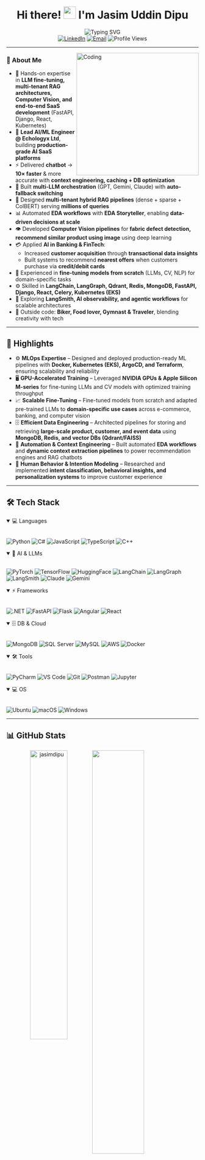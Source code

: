 <h1 align="center">Hi there! <img src="https://media.giphy.com/media/hvRJCLFzcasrR4ia7z/giphy.gif" width="32"> I'm Jasim Uddin Dipu</h1>

<div align="center">
  <img src="https://readme-typing-svg.demolab.com?font=Fira+Code&weight=600&size=28&duration=4000&pause=1000&color=F97316&center=true&vCenter=true&random=false&width=600&lines=AI+ML+Engineer;Data+Scientist;Generative+AI+Developer;ML+Model+Optimizer;I+research,+optimize+%26+deliver" alt="Typing SVG" />
</div>

<div align="center">
  <a href="https://www.linkedin.com/in/jasim-uddin-dipu-011663102/"><img src="https://img.shields.io/badge/LinkedIn-0077B5?style=for-the-badge&logo=linkedin&logoColor=white" alt="LinkedIn"/></a>
  <a href="mailto:jasim.dipu.aws@gmail.com"><img src="https://img.shields.io/badge/Email-D14836?style=for-the-badge&logo=gmail&logoColor=white" alt="Email"/></a>
  <img src="https://komarev.com/ghpvc/?username=ajakif&style=for-the-badge&color=F97316" alt="Profile Views"/>
</div>


---

<img align="right" alt="Coding" width="320" src="https://media.tenor.com/2uyENRmiUt0AAAAd/coding.gif">

### 🚀 About Me  
- 🤖 Hands-on expertise in **LLM fine-tuning, multi-tenant RAG architectures, Computer Vision, and end-to-end SaaS development** (FastAPI, Django, React, Kubernetes)
- 🏢 **Lead AI/ML Engineer @ Echologyx Ltd**, building **production-grade AI SaaS platforms**  
- ⚡ Delivered **chatbot** → **10× faster** & more accurate with **context engineering, caching + DB optimization**
- 🔄 Built **multi-LLM orchestration** (GPT, Gemini, Claude) with **auto-fallback switching**  
- 🧠 Designed **multi-tenant hybrid RAG pipelines** (dense + sparse + ColBERT) serving **millions of queries**  
- 📊 Automated **EDA workflows** with **EDA Storyteller**, enabling **data-driven decisions at scale**  
- 👁️ Developed **Computer Vision pipelines** for **fabric defect detection, recommend similar product using image** using deep learning  
- 💳 Applied **AI in Banking & FinTech**:  
  - Increased **customer acquisition** through **transactional data insights**  
  - Built systems to recommend **nearest offers** when customers purchase via **credit/debit cards**  
- 🎯 Experienced in **fine-tuning models from scratch** (LLMs, CV, NLP) for domain-specific tasks  
- ⚙️ Skilled in **LangChain, LangGraph, Qdrant, Redis, MongoDB, FastAPI, Django, React, Celery, Kubernetes (EKS)**  
- 🌱 Exploring **LangSmith, AI observability, and agentic workflows** for scalable architectures  
- 📸 Outside code: **Biker, Food lover, Gymnast & Traveler**, blending creativity with tech  

---

## 🌟 Highlights  

- ⚙️ **MLOps Expertise** – Designed and deployed production-ready ML pipelines with **Docker, Kubernetes (EKS), ArgoCD, and Terraform**, ensuring scalability and reliability  
- 🖥️ **GPU-Accelerated Training** – Leveraged **NVIDIA GPUs & Apple Silicon M-series** for fine-tuning LLMs and CV models with optimized training throughput  
- 📈 **Scalable Fine-Tuning** – Fine-tuned models from scratch and adapted pre-trained LLMs to **domain-specific use cases** across e-commerce, banking, and computer vision  
- 🗄️ **Efficient Data Engineering** – Architected pipelines for storing and retrieving **large-scale product, customer, and event data** using **MongoDB, Redis, and vector DBs (Qdrant/FAISS)**  
- 🤖 **Automation & Context Engineering** – Built automated **EDA workflows** and **dynamic context extraction pipelines** to power recommendation engines and RAG chatbots  
- 🧠 **Human Behavior & Intention Modeling** – Researched and implemented **intent classification, behavioral insights, and personalization systems** to improve customer experience  

---

## 🛠️ Tech Stack  

<details open>
<summary>💻 Languages</summary>
<br>

![Python](https://img.shields.io/badge/Python-3776AB?style=for-the-badge&logo=python&logoColor=white)
![C#](https://img.shields.io/badge/C%23-239120?style=for-the-badge&logo=csharp&logoColor=white)
![JavaScript](https://img.shields.io/badge/JavaScript-F7DF1E?style=for-the-badge&logo=javascript&logoColor=black)
![TypeScript](https://img.shields.io/badge/TypeScript-007ACC?style=for-the-badge&logo=typescript&logoColor=white)
![C++](https://img.shields.io/badge/C++-00599C?style=for-the-badge&logo=cplusplus&logoColor=white)
</details>

<details open>
<summary>🤖 AI & LLMs</summary>
<br>

![PyTorch](https://img.shields.io/badge/PyTorch-EE4C2C?style=for-the-badge&logo=pytorch&logoColor=white)
![TensorFlow](https://img.shields.io/badge/TensorFlow-FF6F00?style=for-the-badge&logo=tensorflow&logoColor=white)
![HuggingFace](https://img.shields.io/badge/HuggingFace-FFD21E?style=for-the-badge&logo=huggingface&logoColor=black)
![LangChain](https://img.shields.io/badge/LangChain-1C3C3C?style=for-the-badge&logo=chainlink&logoColor=white)
![LangGraph](https://img.shields.io/badge/LangGraph-0E86D4?style=for-the-badge&logo=graphql&logoColor=white)
![LangSmith](https://img.shields.io/badge/LangSmith-333333?style=for-the-badge&logo=airplayaudio&logoColor=white)
![Claude](https://img.shields.io/badge/Claude-AEB6BF?style=for-the-badge&logo=anthropic&logoColor=black)
![Gemini](https://img.shields.io/badge/Gemini-4285F4?style=for-the-badge&logo=google&logoColor=white)
</details>

<details open>
<summary>⚡ Frameworks</summary>
<br>

![.NET](https://img.shields.io/badge/.NET-512BD4?style=for-the-badge&logo=dotnet&logoColor=white)
![FastAPI](https://img.shields.io/badge/FastAPI-009688?style=for-the-badge&logo=fastapi&logoColor=white)
![Flask](https://img.shields.io/badge/flask-%23000.svg?style=for-the-badge&logo=flask&logoColor=white)
![Angular](https://img.shields.io/badge/angular-%23DD0031.svg?style=for-the-badge&logo=angular&logoColor=white)
![React](https://img.shields.io/badge/react-%2320232a.svg?style=for-the-badge&logo=react&logoColor=%2361DAFB)
</details>

<details open>
<summary>🗄️ DB & Cloud</summary>
<br>

![MongoDB](https://img.shields.io/badge/MongoDB-47A248?style=for-the-badge&logo=mongodb&logoColor=white)
![SQL Server](https://img.shields.io/badge/SQL%20Server-CC2927?style=for-the-badge&logo=microsoftsqlserver&logoColor=white)
![MySQL](https://img.shields.io/badge/MySQL-005C84?style=for-the-badge&logo=mysql&logoColor=white)
![AWS](https://img.shields.io/badge/AWS-232F3E?style=for-the-badge&logo=amazon-aws&logoColor=white)
![Docker](https://img.shields.io/badge/Docker-2496ED?style=for-the-badge&logo=docker&logoColor=white)
</details>

<details open>
<summary>🛠 Tools</summary>
<br>

![PyCharm](https://img.shields.io/badge/pycharm-143?style=for-the-badge&logo=pycharm&logoColor=black&color=black&labelColor=green)
![VS Code](https://img.shields.io/badge/VS%20Code-0078D4?style=for-the-badge&logo=visualstudiocode&logoColor=white)
![Git](https://img.shields.io/badge/Git-F05032?style=for-the-badge&logo=git&logoColor=white)
![Postman](https://img.shields.io/badge/Postman-FF6C37?style=for-the-badge&logo=postman&logoColor=white)
![Jupyter](https://img.shields.io/badge/Jupyter-FA0F00?style=for-the-badge&logo=jupyter&logoColor=white)
</details>

<details open>
<summary>💻 OS</summary>
<br>

![Ubuntu](https://img.shields.io/badge/Ubuntu-E95420?style=for-the-badge&logo=ubuntu&logoColor=white)
![macOS](https://img.shields.io/badge/mac%20os-000000?style=for-the-badge&logo=macos&logoColor=F0F0F0)
![Windows](https://img.shields.io/badge/Windows-0078D6?style=for-the-badge&logo=windows&logoColor=white)
</details>

---


## 📊 GitHub Stats  

<p align="center" width="100%">
  <img align="left" src="https://github-readme-stats.vercel.app/api/top-langs?username=jasimdipu&show_icons=true&layout=compact&theme=tokyonight" alt="jasimdipu" width="44%">
</p>
<p>
  <a href="https://github.com/jasimdipu">
    <img width="52%" src="https://github-readme-streak-stats.herokuapp.com/?user=ajakif&theme=tokyonight">
  </a>
</p>

[![Dipu's GitHub Activity Graph](https://github-readme-activity-graph.vercel.app/graph?username=jasimdipu&theme=tokyo-night)](https://github.com/ashutosh00710/github-readme-activity-graph)

---

<div align="center">
  <a href="https://stackoverflow.com/users/16421270/ahmed-jahin-akif"><img src="https://img.shields.io/badge/Stack%20Overflow-F58025?style=for-the-badge&logo=stackoverflow&logoColor=white" alt="Stack Overflow"/></a>
  <a href="https://www.hackerrank.com/profile/jasim_dipu_aws"><img src="https://img.shields.io/badge/HackerRank-2EC866?style=for-the-badge&logo=hackerrank&logoColor=white" alt="HackerRank"/></a>
  <a href="https://leetcode.com/u/dipu_j247/"><img src="https://img.shields.io/badge/LeetCode-FFA116?style=for-the-badge&logo=leetcode&logoColor=white" alt="LeetCode"/></a>
  <a href="https://www.datacamp.com/profile/aahmedjahin"><img src="https://img.shields.io/badge/DataCamp-03EF62?style=for-the-badge&logo=datacamp&logoColor=black" alt="DataCamp"/></a>
</div>

---
<div align="center">
  <i>🚀 Let's connect and build the future of AI + Full Stack systems together!</i>
  <br>
  <a href="https://github.com/ajakif?tab=repositories">🔗 Explore My Projects</a>
</div>
